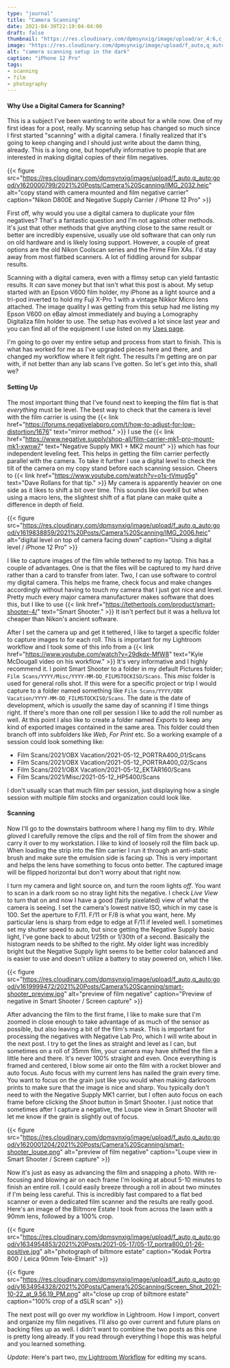 ```yaml
---
type: "journal"
title: "Camera Scanning"
date: 2021-04-30T22:19:04-04:00
draft: false
thumbnail: "https://res.cloudinary.com/dpmsynxig/image/upload/ar_4:6,c_fill,f_auto,h_467,q_auto:good,w_700/v1619835355/2021%20Posts/Camera%20Scanning/IMG_1732.heic"
image: "https://res.cloudinary.com/dpmsynxig/image/upload/f_auto,q_auto:good/v1619835355/2021%20Posts/Camera%20Scanning/IMG_1732.heic"
alt: "camera scanning setup in the dark"
caption: "iPhone 12 Pro"
tags:
- scanning
- film
- photography
---
```


#### Why Use a Digital Camera for Scanning?

This is a subject I've been wanting to write about for a while now. One of my first ideas for a post, really. My scanning setup has changed so much since I first started "scanning" with a digital camera. I finally realized that it's going to keep changing and I should just write about the damn thing, already. This is a long one, but hopefully informative to people that are interested in making digital copies of their film negatives.

{{< figure src="https://res.cloudinary.com/dpmsynxig/image/upload/f_auto,q_auto:good/v1620000799/2021%20Posts/Camera%20Scanning/IMG_2032.heic" alt="copy stand with camera mounted and film negative carrier" caption="Nikon D800E and Negative Supply Carrier / iPhone 12 Pro" >}}

First off, why would you use a digital camera to duplicate your film negatives? That's a fantastic question and I'm not against other methods. It's just that other methods that give anything close to the same result or better are incredibly expensive, usually use old software that can only run on old hardware and is likely losing support. However, a couple of great options are the old Nikon Coolscan series and the Prime Film XAs. I'd stay away from most flatbed scanners. A lot of fiddling around for subpar results.

Scanning with a digital camera, even with a flimsy setup can yield fantastic results. It _can_ save money but that isn't what this post is about. My setup started with an Epson V600 film holder, my iPhone as a light source and a tri-pod inverted to hold my Fuji X-Pro 1 with a vintage Nikkor Micro lens attached. The image quality I was getting from this setup had me listing my Epson V600 on eBay almost immediately and buying a Lomography Digitaliza film holder to use. The setup has evolved a lot since last year and you can find all of the equipment I use listed on my [Uses page](/uses).

I'm going to go over my entire setup and process from start to finish. This is what has worked for me as I've upgraded pieces here and there, and changed my workflow where it felt right. The results I'm getting are on par with, if not better than any lab scans I've gotten. So let's get into this, shall we?

#### Setting Up

The most important thing that I've found next to keeping the film flat is that _everything_ must be level. The best way to check that the camera is level with the film carrier is using the {{< link href="https://forums.negativelabpro.com/t/how-to-adjust-for-low-distortion/1676" text="mirror method." >}} I use the {{< link href="https://www.negative.supply/shop-all/film-carrier-mk1-pro-mount-mk1-xwnw7" text="Negative Supply MK1 + MK2 mount" >}} which has four independent leveling feet. This helps in getting the film carrier perfectly parallel with the camera. To take it further I use a digital level to check the tilt of the camera on my copy stand before each scanning session. Cheers to {{< link href="https://www.youtube.com/watch?v=o1s-tVmug5g" text="Dave Rollans for that tip." >}} My camera is apparently heavier on one side as it likes to shift a bit over time. This sounds like overkill but when using a macro lens, the slightest shift of a flat plane can make quite a difference in depth of field.

{{< figure src="https://res.cloudinary.com/dpmsynxig/image/upload/f_auto,q_auto:good/v1619838859/2021%20Posts/Camera%20Scanning/IMG_2006.heic" alt="digital level on top of camera facing down" caption="Using a digital level / iPhone 12 Pro" >}}

I like to capture images of the film while tethered to my laptop. This has a couple of advantages. One is that the files will be captured to my hard drive rather than a card to transfer from later. Two, I can use software to control my digital camera. This helps me frame, check focus and make changes accordingly without having to touch my camera that I just got nice and level. Pretty much every major camera manufacturer makes software that does this, but I like to use {{< link href="https://tethertools.com/product/smart-shooter-4/" text="Smart Shooter." >}} It isn't perfect but it was a helluva lot cheaper than Nikon's ancient software.

After I set the camera up and get it tethered, I like to target a specific folder to capture images to for each roll. This is important for my Lightroom workflow and I took some of this info from a {{< link href="https://www.youtube.com/watch?v=29dkdx-MfW8" text="Kyle McDougall video on his workflow." >}} It's very informative and I highly recommend it. I point Smart Shooter to a folder in my default Pictures folder; `Film Scans/YYYY/Misc/YYYY-MM-DD_FILMSTOCKISO/Scans`. This _misc_ folder is used for general rolls shot. If this were for a specific project or trip I would capture to a folder named something like `Film Scans/YYYY/OBX Vacation/YYYY-MM-DD_FILMSTOCKISO/Scans`. The date is the date of development, which is _usually_ the same day of scanning if I time things right. If there's more than one roll per session I like to add the roll number as well. At this point I also like to create a folder named _Exports_ to keep any kind of exported images contained in the same area. This folder could then branch off into subfolders like _Web_, _For Print_ etc. So a working example of a session could look something like:

* Film Scans/2021/OBX Vacation/2021-05-12_PORTRA400_01/Scans
* Film Scans/2021/OBX Vacation/2021-05-12_PORTRA400_02/Scans
* Film Scans/2021/OBX Vacation/2021-05-12_EKTAR160/Scans
* Film Scans/2021/Misc/2021-05-12_HP5400/Scans

I don't usually scan that much film per session, just displaying how a single session with multiple film stocks and organization could look like.

#### Scanning

Now I'll go to the downstairs bathroom where I hang my film to dry. _While gloved_ I carefully remove the clips and the roll of film from the shower and carry it over to my workstation. I like to kind of loosely roll the film back up. When loading the strip into the film carrier I run it through an anti-static brush and make sure the emulsion side is facing _up_. This is very important and helps the lens have something to focus onto better. The captured image will be flipped horizontal but don't worry about that right now.

I turn my camera and light source on, and turn the room lights _off_. You want to scan in a dark room so no stray light hits the negative. I check _Live View_ to turn that on and now I have a good (fairly pixelated) view of what the camera is seeing. I set the camera's lowest native ISO, which in my case is 100. Set the aperture to F/11. F/11 or F/8 is what you want, here. My particular lens is sharp from edge to edge at F/11 if leveled well. I sometimes set my shutter speed to auto, but since getting the Negative Supply basic light, I've gone back to about 1/25th or 1/30th of a second. Basically the histogram needs to be shifted to the right. My older light was incredibly bright but the Negative Supply light seems to be better color balanced and is easier to use and doesn't utilize a battery to stay powered on, which I like.

{{< figure src="https://res.cloudinary.com/dpmsynxig/image/upload/f_auto,q_auto:good/v1619999472/2021%20Posts/Camera%20Scanning/smart-shooter_preview.jpg" alt="preview of film negative" caption="Preview of negative in Smart Shooter / Screen capture" >}}

After advancing the film to the first frame, I like to make sure that I'm zoomed in close enough to take advantage of as much of the sensor as possible, but also leaving a bit of the film's mask. This is important for processing the negatives with Negative Lab Pro, which I will write about in the next post. I try to get the lines as straight and level as I can, but sometimes on a roll of 35mm film, your camera may have shifted the film a little here and there. It's never 100% straight and even. Once everything is framed and centered, I blow some air onto the film with a rocket blower and auto focus. Auto focus with my current lens has nailed the grain every time. You want to focus on the grain just like you would when making darkroom prints to make sure that the image is nice and sharp. You typically don't need to with the Negative Supply MK1 carrier, but I often auto focus on each frame before clicking the _Shoot_ button in Smart Shooter. I just notice that sometimes after I capture a negative, the Loupe view in Smart Shooter will let me know if the grain is slightly out of focus.

{{< figure src="https://res.cloudinary.com/dpmsynxig/image/upload/f_auto,q_auto:good/v1620001204/2021%20Posts/Camera%20Scanning/smart-shooter_loupe.png" alt="preview of film negative" caption="Loupe view in Smart Shooter / Screen capture" >}}

Now it's just as easy as advancing the film and snapping a photo. With re-focusing and blowing air on each frame I'm looking at about 5-10 minutes to finish an entire roll. I could easily breeze through a roll in about two minutes if I'm being less careful. This is incredibly fast compared to a flat bed scanner or even a dedicated film scanner and the results are really good. Here's an image of the Biltmore Estate I took from across the lawn with a 90mm lens, followed by a 100% crop.

{{< figure src="https://res.cloudinary.com/dpmsynxig/image/upload/f_auto,q_auto:good/v1634954853/2021%20Posts/2021-05-17/05-17_portra800_01-26-positive.jpg" alt="photograph of biltmore estate" caption="Kodak Portra 800 / Leica 90mm Tele-Elmarit" >}}

{{< figure src="https://res.cloudinary.com/dpmsynxig/image/upload/f_auto,q_auto:good/v1634954328/2021%20Posts/Camera%20Scanning/Screen_Shot_2021-10-22_at_9.56.19_PM.png" alt="close up crop of biltmore estate" caption="100% crop of a dSLR scan" >}}

The next post will go over my workflow in Lightroom. How I import, convert and organize my film negatives. I'll also go over current and future plans on backing files up as well. I didn't want to combine the two posts as this one is pretty long already. If you read through everything I hope this was helpful and you learned something.

*Update*: Here's part two, <a href="/journal/lightroom-workflow/">my Lightroom Workflow</a> for editing my scans.
